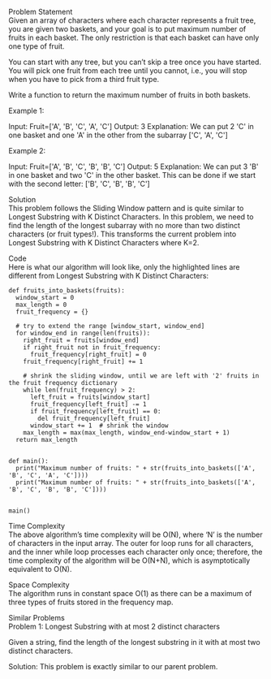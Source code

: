 Problem Statement \
Given an array of characters where each character represents a fruit tree, you are given two baskets, and your goal is to put maximum number of fruits in each basket. The only restriction is that each basket can have only one type of fruit.

You can start with any tree, but you can’t skip a tree once you have started. You will pick one fruit from each tree until you cannot, i.e., you will stop when you have to pick from a third fruit type.

Write a function to return the maximum number of fruits in both baskets.

Example 1:

Input: Fruit=['A', 'B', 'C', 'A', 'C']
Output: 3
Explanation: We can put 2 'C' in one basket and one 'A' in the other from the subarray ['C', 'A', 'C']

Example 2:

Input: Fruit=['A', 'B', 'C', 'B', 'B', 'C']
Output: 5
Explanation: We can put 3 'B' in one basket and two 'C' in the other basket. 
This can be done if we start with the second letter: ['B', 'C', 'B', 'B', 'C']

Solution \
This problem follows the Sliding Window pattern and is quite similar to Longest Substring with K Distinct Characters. In this problem, we need to find the length of the longest subarray with no more than two distinct characters (or fruit types!). This transforms the current problem into Longest Substring with K Distinct Characters where K=2.

Code \
Here is what our algorithm will look like, only the highlighted lines are different from Longest Substring with K Distinct Characters:

```
def fruits_into_baskets(fruits):
  window_start = 0
  max_length = 0
  fruit_frequency = {}

  # try to extend the range [window_start, window_end]
  for window_end in range(len(fruits)):
    right_fruit = fruits[window_end]
    if right_fruit not in fruit_frequency:
      fruit_frequency[right_fruit] = 0
    fruit_frequency[right_fruit] += 1

    # shrink the sliding window, until we are left with '2' fruits in the fruit frequency dictionary
    while len(fruit_frequency) > 2:
      left_fruit = fruits[window_start]
      fruit_frequency[left_fruit] -= 1
      if fruit_frequency[left_fruit] == 0:
        del fruit_frequency[left_fruit]
      window_start += 1  # shrink the window
    max_length = max(max_length, window_end-window_start + 1)
  return max_length


def main():
  print("Maximum number of fruits: " + str(fruits_into_baskets(['A', 'B', 'C', 'A', 'C'])))
  print("Maximum number of fruits: " + str(fruits_into_baskets(['A', 'B', 'C', 'B', 'B', 'C'])))


main()
```

Time Complexity \
The above algorithm’s time complexity will be O(N), where ‘N’ is the number of characters in the input array. The outer for loop runs for all characters, and the inner while loop processes each character only once; therefore, the time complexity of the algorithm will be O(N+N), which is asymptotically equivalent to O(N).

Space Complexity \
The algorithm runs in constant space O(1) as there can be a maximum of three types of fruits stored in the frequency map.

Similar Problems \
Problem 1: Longest Substring with at most 2 distinct characters

Given a string, find the length of the longest substring in it with at most two distinct characters.

Solution: This problem is exactly similar to our parent problem.